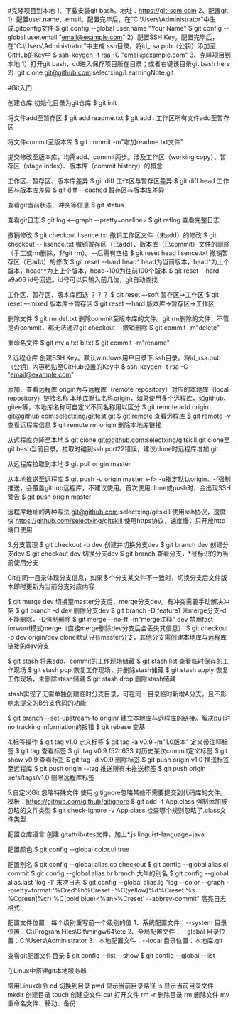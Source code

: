 #克隆项目到本地
1、下载安装git bash。地址：https://git-scm.com
2、配置git
    1）配置user.name、email。配置完毕后，在“C:\Users\Administrator”中生成.gitconfig文件
        $ git config --global user.name "Your Name"
        $ git config --global user.email "email@example.com"
    2）配置SSH Key。配置完毕后，在“C:\Users\Administrator”中生成.ssh目录。将id_rsa.pub（公钥）添加至GitHub的Key中
        $ ssh-keygen -t rsa -C "email@example.com"
3、克隆项目到本地
    1）打开git bash，cd进入保存项目所在目录；或者右键该目录git bash here
    2）git clone git@github.com:selectxing/LearningNote.git


#Git入门

创建仓库
初始化目录为git仓库
$ git init

将文件add至暂存区
$ git add readme.txt
$ git add .     工作区所有文件add至暂存区

将文件commit至版本库
$ git commit -m"增加readme.txt文件"

提交修改至版本库，均需add、commit两步。涉及工作区（working copy）、暂存区（stage index）、版本库（commit history）的概念

工作区、暂存区、版本库差异
$ git diff			工作区与暂存区差异
$ git diff head		工作区与版本库差异
$ git diff -–cached	暂存区与版本库差异

查看git当前状态、冲突等信息
$ git status

查看git日志
$ git log <--graph --pretty=oneline>
$ git reflog    查看完整日志

撤销修改
$ git checkout lisence.txt	    撤销工作区文件（未add）的修改
$ git checkout -- lisence.txt   撤销暂存区（已add）、版本库（已commit）文件的删除（手工或rm删除，非git rm）。--后需有空格
$ git reset head lisence.txt	撤销暂存区（已add）的修改
$ git reset --hard head^        head为当前版本，head^为上个版本，head^^为上上个版本，head~100为往前100个版本
$ git reset --hard a9a06        id号回退。id号可以只输入前几位，git自动查找

工作区、暂存区、版本库回退 ？？？
$ git reset –-soft	暂存区->工作区
$ git reset –-mixed	版本库->暂存区
$ git reset –-hard	版本库->暂存区->工作区

删除文件
$ git rm del.txt    删除commit至版本库的文件。git rm删除的文件，不管是否commit，都无法通过git checkout --撤销删除
$ git commit -m"delete"

重命名文件
$ git mv a.txt b.txt
$ git commit -m"rename"


2.远程仓库
创建SSH Key。默认windows用户目录下.ssh目录。将id_rsa.pub（公钥）内容粘贴至GitHub设置的Key中
$ ssh-keygen -t rsa -C "email@example.com"

添加、查看远程库
origin为与远程库（remote repository）对应的本地库（local repository）链接名称
本地库默认名称origin，如果使用多个远程库，如github、gitee等，本地库名称可自定义不同名称用以区分
$ git remote add origin git@github.com:selectxing/gittest.git
$ git remote 查看远程库
$ git remote -v	查看远程库信息
$ git remote rm origin 删除本地库链接

从远程库克隆至本地
$ git clone git@github.com:selectxing/gitskill.git  clone至git bash当前目录。拉取时碰到ssh port22错误，建议clone时远程库增加.git

从远程库拉取到本地
$ git pull origin master

从本地推送至远程库
$ git push -u origin master <-f> -u指定默认origin。-f强制推送，会覆盖github远程库，不建议使用。首次使用clone或push时，会出现SSH警告
$ git push origin master

远程库地址的两种写法
git@github.com:selectxing/gitskill  使用ssh协议，速度快
https://github.com/selectxing/gitskill  使用https协议，速度慢，只开放http端口使用


3.分支管理
$ git checkout -b dev   创建并切换分支dev
$ git branch dev        创建分支dev
$ git checkout dev      切换分支dev
$ git branch            查看分支，*号标识的为当前使用分支

Git在同一目录体现分支信息，如果多个分支某文件不一致时，切换分支后文件版本即时更新为当前分支对应内容

$ git merge dev                         切换至master分支后，merge分支dev。有冲突需要手动解决冲突
$ git branch -d dev                     删除分支dev
$ git branch -D feature1                未merge分支-d不能删除，-D强制删除
$ git merge --no-ff -m"merge注释" dev   禁用fast forward模式merge（直接merge删除dev分支后会丢失其信息）
$ git checkout -b dev origin/dev        clone默认只有master分支，其他分支需创建本地库与远程库链接的dev分支

$ git stash         将未add、commit的工作现场储藏
$ git stash list    查看临时保存的工作现场
$ git stash pop     恢复工作现场，并删除stash储藏
$ git stash apply   恢复工作现场，未删除stash储藏
$ git stash drop    删除stash储藏

stash实现了无需单独创建临时分支目录，可在同一目录临时新增A分支，且不影响未提交的B分支代码的功能

$ git branch --set-upstream-to <branch-name> origin/<branch-name>   建立本地库与远程库的链接。解决pull时no tracking information的报错
$ git rebase    变基


4.标签操作
$ git tag v1.0                      定义标签
$ git tag -a v0.9 -m"1.0版本"       定义带注释标签
$ git tag                           查看标签
$ git tag v0.9 f52c633              对历史某次commit定义标签
$ git show v0.9                     查看标签
$ git tag -d v0.9                   删除标签
$ git push origin v1.0              推送标签至远程库
$ git push origin --tag             推送所有未推送标签
$ git push origin :refs/tags/v1.0   删除远程库标签


5.自定义Git
忽略特殊文件
使用.gitignore忽略某些不需要提交到代码库的文件。模板：https://github.com/github/gitignore
$ git add -f App.class 强制添加被忽略的文件类型
$ git check-ignore -v App.class 检查哪个规则忽略了.class文件类型

配置仓库语言
创建.gitattributes文件，加上*.js linguist-language=java

配置颜色
$ git config --global color.ui true

配置别名
$ git config --global alias.co checkout
$ git config --global alias.ci commit
$ git config --global alias.br branch
大牛的别名
$ git config --global alias.last 'log -1'   末次日志
$ git config --global alias.lg "log --color --graph --pretty=format:'%Cred%h%Creset -%C(yellow)%d%Creset %s %Cgreen(%cr) %C(bold blue)<%an>%Creset' --abbrev-commit"    高亮日志格式

配置文件位置：每个级别重写前一个级别的值
1、系统配置文件：--system	目录位置：C:\Program Files\Git\mingw64\etc
2、全局配置文件：--global	目录位置：C:\Users\Administrator
3、本地配置文件：--local	目录位置：本地库\.git

查看git配置文件目录
$ git config --list --show
$ git config --global --list

在Linux中搭建git本地服务器


常用Linux命令
cd		切换到目录
pwd		显示当前目录路径
ls		显示当前目录文件
mkdir	创建目录
touch	创建空文件
cat 	打开文件
rm -r	删除目录
rm 		删除文件
mv		重命名文件、移动、备份